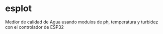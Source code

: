 # espIot
Medior de calidad de Agua usando modulos de ph, temperatura y turbidez con el controlador de ESP32
